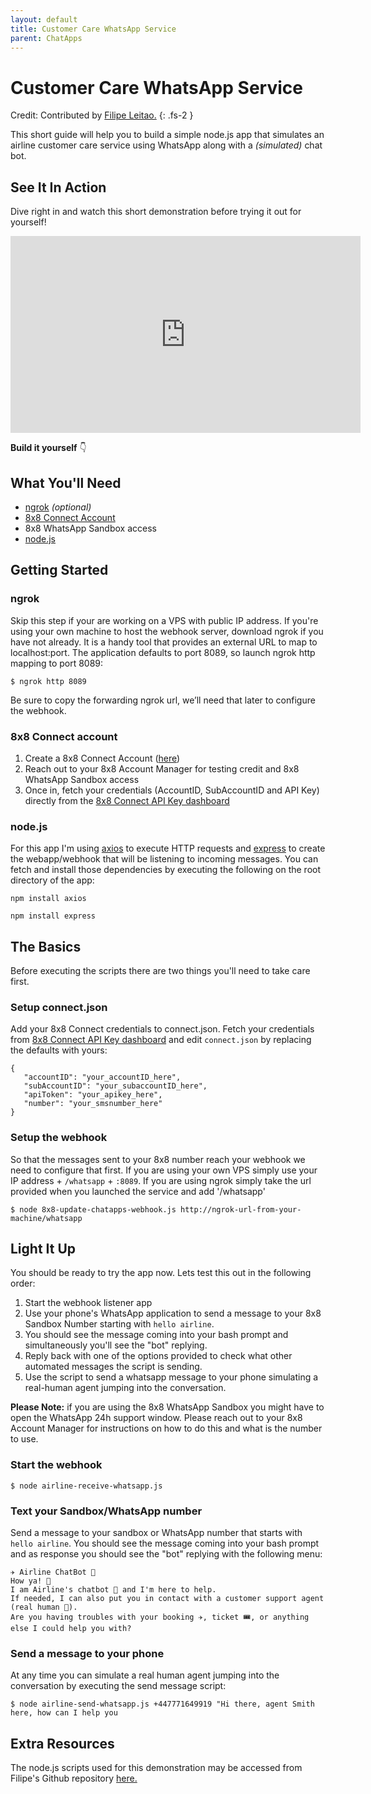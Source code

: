 ```yaml
---
layout: default
title: Customer Care WhatsApp Service
parent: ChatApps
---
```


# Customer Care WhatsApp Service

Credit: Contributed by [Filipe Leitao.](https://github.com/fleitao/)
{: .fs-2 }

This short guide will help you to build a simple node.js app that simulates an airline customer care service using WhatsApp along with a _(simulated)_ chat bot.  

## See It In Action

Dive right in and watch this short demonstration before trying it out for yourself!

<iframe width="560" height="315" src="https://www.youtube.com/embed/fgznkruPAtw" title="YouTube video player" frameborder="0" allow="accelerometer; autoplay; clipboard-write; encrypted-media; gyroscope; picture-in-picture" allowfullscreen></iframe>

**Build it yourself** 👇

## What You'll Need

* [ngrok](https://ngrok.com/) _(optional)_
* [8x8 Connect Account](https://connect.8x8.com/login)
* 8x8 WhatsApp Sandbox access
* [node.js](https://nodejs.org/)

## Getting Started

### ngrok

Skip this step if your are working on a VPS with public IP address.
If you're using your own machine to host the webhook server, download ngrok if you have not already. It is a handy tool that provides an external URL to map to localhost:port.
The application defaults to port 8089, so launch ngrok http mapping to port 8089:

`$ ngrok http 8089`

Be sure to copy the forwarding ngrok url, we’ll need that later to configure the webhook.

### 8x8 Connect account

1. Create a 8x8 Connect Account ([here](https://connect.8x8.com/login/signup))
2. Reach out to your 8x8 Account Manager for testing credit and 8x8 WhatsApp Sandbox access
3. Once in, fetch your credentials (AccountID, SubAccountID and API Key) directly from the [8x8 Connect API Key dashboard](https://connect.8x8.com/messaging/api-keys)

### node.js

For this app I'm using [axios](https://axios-http.com/) to execute HTTP requests and [express](https://expressjs.com/) to create the webapp/webhook that will be listening to incoming messages.
You can fetch and install those dependencies by executing the following on the root directory of the app:

`npm install axios`

`npm install express`


## The Basics

Before executing the scripts there are two things you'll need to take care first.

### Setup connect.json

Add your 8x8 Connect credentials to connect.json. Fetch your credentials from [8x8 Connect API Key dashboard](https://connect.8x8.com/messaging/api-keys) and edit `connect.json` by replacing the defaults with yours:

 ```
 {
    "accountID": "your_accountID_here",
    "subAccountID": "your_subaccountID_here",
    "apiToken": "your_apikey_here",
    "number": "your_smsnumber_here"
}
 ```

### Setup the webhook

So that the messages sent to your 8x8 number reach your webhook we need to configure that first. If you are using your own VPS simply use your IP address + `/whatsapp` + `:8089`. If you are using ngrok simply take the url provided when you launched the service and add '/whatsapp'

`$ node 8x8-update-chatapps-webhook.js http://ngrok-url-from-your-machine/whatsapp`

## Light It Up

You should be ready to try the app now. Lets test this out in the following order:

1. Start the webhook listener app
2. Use your phone's WhatsApp application to send a message to your 8x8 Sandbox Number starting with `hello airline`.
3. You should see the message coming into your bash prompt and simultaneously you'll see the "bot" replying.
4. Reply back with one of the options provided to check what other automated messages the script is sending.
5. Use the script to send a whatsapp message to your phone simulating a real-human agent jumping into the conversation.

**Please Note:** if you are using the 8x8 WhatsApp Sandbox you might have to open the WhatsApp 24h support window. Please reach out to your 8x8 Account Manager for instructions on how to do this and what is the number to use.

### Start the webhook

`$ node airline-receive-whatsapp.js`

### Text your Sandbox/WhatsApp number

Send a message to your sandbox or WhatsApp number that starts with `hello airline`. You should see the message coming into your bash prompt and as response you should see the "bot" replying with the following menu:

```
✈️ Airline ChatBot 🤖
How ya! 👋
I am Airline's chatbot 🤖 and I'm here to help.
If needed, I can also put you in contact with a customer support agent (real human 👩).
Are you having troubles with your booking ✈️, ticket 🎟️, or anything else I could help you with?
```

### Send a message to your phone

At any time you can simulate a real human agent jumping into the conversation by executing the send message script:

`$ node airline-send-whatsapp.js +447771649919 "Hi there, agent Smith here, how can I help you`

## Extra Resources

The node.js scripts used for this demonstration may be accessed from Filipe's Github repository [here.](https://github.com/fleitao/the-8x8-collection/tree/main/whatsapp-airline-simple-2-way)
